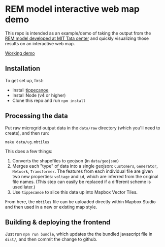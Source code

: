 # REM model interactive web map demo

This repo is intended as an example/demo of taking the output from the [REM model developed at MIT Tata center](http://tatacenter.mit.edu/portfolio/rem-a-planning-model-for-rural-electrification/) and quickly visualizing those results on an interactive web map.

[Working demo]()

## Installation

To get set up, first:
 - Install [tippecanoe](https://github.com/mapbox/tippecanoe)
 - Install Node (v4 or higher)
 - Clone this repo and run `npm install`

## Processing the data

Put raw microgrid output data in the `data/raw` directory (which you'll need
to create), and then run:

`make data/ug.mbtiles`

This does a few things:
1. Converts the shapefiles to geojson (in `data/geojson`)
2. Merges each "type" of data into a single geojson: `Customers`, `Generator`, `Network`, `Transformer`.  The features from each individual file are given two new properties: `voltage` and `id`, which are inferred from the original file names.  (This step can easily be replaced if a different scheme is used later.)
3. Use `tippecanoe` to slice this data up into Mapbox Vector Tiles.

From here, the `mbtiles` file can be uploaded directly within Mapbox Studio and then used in a new or existing map style.

## Building & deploying the frontend

Just run `npm run bundle`, which updates the the bundled javascript file in `dist/`, and then commit the change to github.

